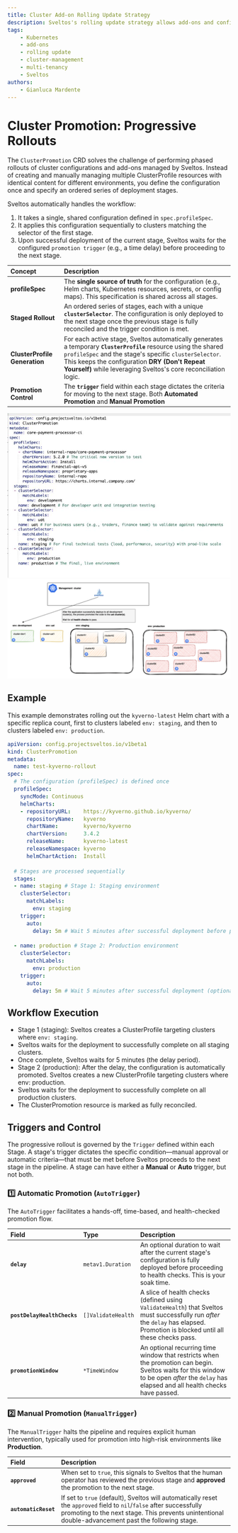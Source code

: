 ```yaml
---
title: Cluster Add-on Rolling Update Strategy
description: Sveltos's rolling update strategy allows add-ons and configurations on managed clusters to be updated gradually, minimizing downtime and reducing risk during multi-cluster deployments.
tags:
    - Kubernetes
    - add-ons
    - rolling update
    - cluster-management
    - multi-tenancy
    - Sveltos
authors:
    - Gianluca Mardente
---
```


# Cluster Promotion: Progressive Rollouts

The `ClusterPromotion` CRD solves the challenge of performing phased rollouts of cluster configurations and add-ons managed by Sveltos. Instead of creating and manually managing multiple ClusterProfile resources with identical content for different environments, you define the configuration once and specify an ordered series of deployment stages.

Sveltos automatically handles the workflow:

1. It takes a single, shared configuration defined in `spec.profileSpec`.
2. It applies this configuration sequentially to clusters matching the selector of the first stage.
3. Upon successful deployment of the current stage, Sveltos waits for the configured `promotion trigger` (e.g., a time delay) before proceeding to the next stage.

| Concept | Description |
| :--- | :--- |
| **profileSpec** | The **single source of truth** for the configuration (e.g., Helm charts, Kubernetes resources, secrets, or config maps). This specification is shared across all stages. |
| **Staged Rollout** | An ordered series of stages, each with a unique **`clusterSelector`**. The configuration is only deployed to the next stage once the previous stage is fully reconciled and the trigger condition is met. |
| **ClusterProfile Generation** | For each active stage, Sveltos automatically generates a temporary **`ClusterProfile`** resource using the shared `profileSpec` and the stage's specific `clusterSelector`. This keeps the configuration **DRY (Don't Repeat Yourself)** while leveraging Sveltos's core reconciliation logic. |
| **Promotion Control** | The **`trigger`** field within each stage dictates the criteria for moving to the next stage. Both **Automated Promotion** and **Manual Promotion** |

![ClusterPromotion instance](../assets/clusterpromotion.jpeg)
![ClusterPromotion in action](../assets/sveltos-promotion.gif)

## Example

This example demonstrates rolling out the `kyverno-latest` Helm chart with a specific replica count, first to clusters labeled `env: staging`, and then to clusters labeled `env: production`.

```yaml
apiVersion: config.projectsveltos.io/v1beta1
kind: ClusterPromotion
metadata:
  name: test-kyverno-rollout
spec:
  # The configuration (profileSpec) is defined once
  profileSpec:
    syncMode: Continuous
    helmCharts:
    - repositoryURL:    https://kyverno.github.io/kyverno/
      repositoryName:   kyverno
      chartName:        kyverno/kyverno
      chartVersion:     3.4.2
      releaseName:      kyverno-latest
      releaseNamespace: kyverno
      helmChartAction:  Install

  # Stages are processed sequentially
  stages:
  - name: staging # Stage 1: Staging environment
    clusterSelector:
      matchLabels:
        env: staging
    trigger:
      auto:
        delay: 5m # Wait 5 minutes after successful deployment before promoting

  - name: production # Stage 2: Production environment
    clusterSelector:
      matchLabels:
        env: production
    trigger:
      auto:
        delay: 5m # Wait 5 minutes after successful deployment (optional for final stage)
```

## Workflow Execution

- Stage 1 (staging): Sveltos creates a ClusterProfile targeting clusters where `env: staging`.
- Sveltos waits for the deployment to successfully complete on all staging clusters.
- Once complete, Sveltos waits for 5 minutes (the delay period).
- Stage 2 (production): After the delay, the configuration is automatically promoted. Sveltos creates a new ClusterProfile targeting clusters where env: production.
- Sveltos waits for the deployment to successfully complete on all production clusters.
- The ClusterPromotion resource is marked as fully reconciled.

## Triggers and Control

The progressive rollout is governed by the `Trigger` defined within each Stage. A stage's trigger dictates the specific condition—manual approval or automatic criteria—that must be met before Sveltos proceeds to the next stage in the pipeline. A stage can have either a **Manual** or **Auto** trigger, but not both.

### 1️⃣ Automatic Promotion (`AutoTrigger`)

The `AutoTrigger` facilitates a hands-off, time-based, and health-checked promotion flow.

| Field | Type | Description |
| :--- | :--- | :--- |
| **`delay`** | `metav1.Duration` | An optional duration to wait after the current stage's configuration is fully deployed before proceeding to health checks. This is your soak time. |
| **`postDelayHealthChecks`** | `[]ValidateHealth` | A slice of health checks (defined using `ValidateHealth`) that Sveltos must successfully run *after* the `delay` has elapsed. Promotion is blocked until all these checks pass. |
| **`promotionWindow`** | `*TimeWindow` | An optional recurring time window that restricts when the promotion can begin. Sveltos waits for this window to be open *after* the `delay` has elapsed and all health checks have passed. |

### 2️⃣ Manual Promotion (`ManualTrigger`)

The `ManualTrigger` halts the pipeline and requires explicit human intervention, typically used for promotion into high-risk environments like **Production**.

| Field | Description |
| :--- | :--- |
| **`approved`** | When set to `true`, this signals to Sveltos that the human operator has reviewed the previous stage and **approved** the promotion to the next stage. |
| **`automaticReset`** | If set to `true` (default), Sveltos will automatically reset the `approved` field to `nil`/`false` after successfully promoting to the next stage. This prevents unintentional double-advancement past the following stage. |